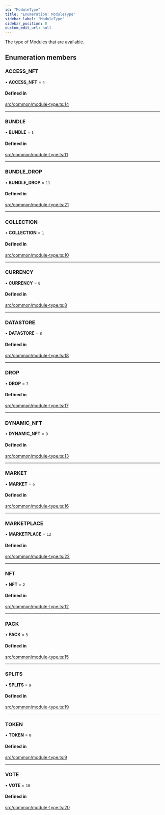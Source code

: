 ```yaml
---
id: "ModuleType"
title: "Enumeration: ModuleType"
sidebar_label: "ModuleType"
sidebar_position: 0
custom_edit_url: null
---
```


The type of Modules that are available.

## Enumeration members

### ACCESS_NFT

• **ACCESS_NFT** = `4`

#### Defined in

[src/common/module-type.ts:14](https://github.com/PrasoonPratham/nftlabs-sdk-ts/blob/68c3596/src/common/module-type.ts#L14)

---

### BUNDLE

• **BUNDLE** = `1`

#### Defined in

[src/common/module-type.ts:11](https://github.com/PrasoonPratham/nftlabs-sdk-ts/blob/68c3596/src/common/module-type.ts#L11)

---

### BUNDLE_DROP

• **BUNDLE_DROP** = `11`

#### Defined in

[src/common/module-type.ts:21](https://github.com/PrasoonPratham/nftlabs-sdk-ts/blob/68c3596/src/common/module-type.ts#L21)

---

### COLLECTION

• **COLLECTION** = `1`

#### Defined in

[src/common/module-type.ts:10](https://github.com/PrasoonPratham/nftlabs-sdk-ts/blob/68c3596/src/common/module-type.ts#L10)

---

### CURRENCY

• **CURRENCY** = `0`

#### Defined in

[src/common/module-type.ts:8](https://github.com/PrasoonPratham/nftlabs-sdk-ts/blob/68c3596/src/common/module-type.ts#L8)

---

### DATASTORE

• **DATASTORE** = `8`

#### Defined in

[src/common/module-type.ts:18](https://github.com/PrasoonPratham/nftlabs-sdk-ts/blob/68c3596/src/common/module-type.ts#L18)

---

### DROP

• **DROP** = `7`

#### Defined in

[src/common/module-type.ts:17](https://github.com/PrasoonPratham/nftlabs-sdk-ts/blob/68c3596/src/common/module-type.ts#L17)

---

### DYNAMIC_NFT

• **DYNAMIC_NFT** = `3`

#### Defined in

[src/common/module-type.ts:13](https://github.com/PrasoonPratham/nftlabs-sdk-ts/blob/68c3596/src/common/module-type.ts#L13)

---

### MARKET

• **MARKET** = `6`

#### Defined in

[src/common/module-type.ts:16](https://github.com/PrasoonPratham/nftlabs-sdk-ts/blob/68c3596/src/common/module-type.ts#L16)

---

### MARKETPLACE

• **MARKETPLACE** = `12`

#### Defined in

[src/common/module-type.ts:22](https://github.com/PrasoonPratham/nftlabs-sdk-ts/blob/68c3596/src/common/module-type.ts#L22)

---

### NFT

• **NFT** = `2`

#### Defined in

[src/common/module-type.ts:12](https://github.com/PrasoonPratham/nftlabs-sdk-ts/blob/68c3596/src/common/module-type.ts#L12)

---

### PACK

• **PACK** = `5`

#### Defined in

[src/common/module-type.ts:15](https://github.com/PrasoonPratham/nftlabs-sdk-ts/blob/68c3596/src/common/module-type.ts#L15)

---

### SPLITS

• **SPLITS** = `9`

#### Defined in

[src/common/module-type.ts:19](https://github.com/PrasoonPratham/nftlabs-sdk-ts/blob/68c3596/src/common/module-type.ts#L19)

---

### TOKEN

• **TOKEN** = `0`

#### Defined in

[src/common/module-type.ts:9](https://github.com/PrasoonPratham/nftlabs-sdk-ts/blob/68c3596/src/common/module-type.ts#L9)

---

### VOTE

• **VOTE** = `10`

#### Defined in

[src/common/module-type.ts:20](https://github.com/PrasoonPratham/nftlabs-sdk-ts/blob/68c3596/src/common/module-type.ts#L20)
